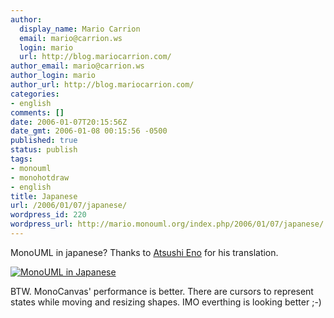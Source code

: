 ```yaml
---
author:
  display_name: Mario Carrion
  email: mario@carrion.ws
  login: mario
  url: http://blog.mariocarrion.com/
author_email: mario@carrion.ws
author_login: mario
author_url: http://blog.mariocarrion.com/
categories:
- english
comments: []
date: 2006-01-07T20:15:56Z
date_gmt: 2006-01-08 00:15:56 -0500
published: true
status: publish
tags:
- monouml
- monohotdraw
- english
title: Japanese
url: /2006/01/07/japanese/
wordpress_id: 220
wordpress_url: http://mario.monouml.org/index.php/2006/01/07/japanese/
---
```


<p>MonoUML in japanese? Thanks to <a target="_blank" href="http://d.hatena.ne.jp/atsushieno/">Atsushi Eno</a> for his translation.</p>
<p><a title="MonoUML translated to Japanese" href="http://static.flickr.com/41/83588707_1f025ced48_o.png"><img align="middle" title="MonoUML in Japanese" alt="MonoUML in Japanese" src="http://static.flickr.com/41/83588707_1f025ced48_m.jpg" /></a></p>
<p>BTW. MonoCanvas' performance is better. There are cursors to represent states while moving and resizing shapes. IMO everthing is looking better ;-)</p>
